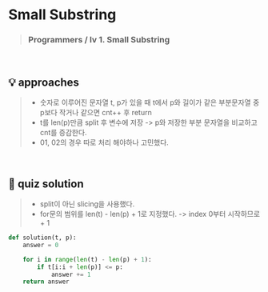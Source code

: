 # Small Substring

> ### Programmers / lv 1. Small Substring

<br>

## 💡 approaches
>  - 숫자로 이루어진 문자열 t, p가 있을 때 t에서 p와 길이가 같은 부분문자열 중 p보다 작거나 같으면 cnt++ 후 return 
>  - t를 len(p)만큼 split 후 변수에 저장 -> p와 저장한 부분 문자열을 비교하고 cnt를 증감한다.
>  - 01, 02의 경우 따로 처리 해야하나 고민했다. 

<br>

## 🔑 quiz solution

>  - split이 아닌 slicing을 사용했다. 
>  - for문의 범위를 len(t) - len(p) + 1로 지정했다. -> index 0부터 시작하므로 + 1

```py
def solution(t, p):
    answer = 0

    for i in range(len(t) - len(p) + 1):
        if t[i:i + len(p)] <= p:
            answer += 1
    return answer
```